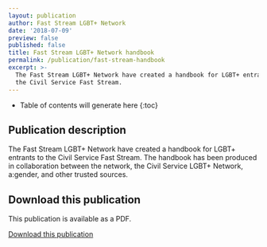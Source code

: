 ```yaml
---
layout: publication
author: Fast Stream LGBT+ Network
date: '2018-07-09'
preview: false
published: false
title: Fast Stream LGBT+ Network handbook
permalink: /publication/fast-stream-handbook
excerpt: >-
  The Fast Stream LGBT+ Network have created a handbook for LGBT+ entrants to
  the Civil Service Fast Stream.
---
```

<!-- Include the following to generate a Table of Contents -->
* Table of contents will generate here
{:toc}
<!-- Don't touch the Table of Contents above -->



## Publication description

The Fast Stream LGBT+ Network have created a handbook for LGBT+ entrants to the Civil Service Fast Stream. The handbook has been produced in collaboration between the network, the Civil Service LGBT+ Network, a:gender, and other trusted sources.

## Download this publication

This publication is available as a PDF.

[Download this publication](/assets/documents/2018-07-09-fast-stream-network-handbook.pdf)




